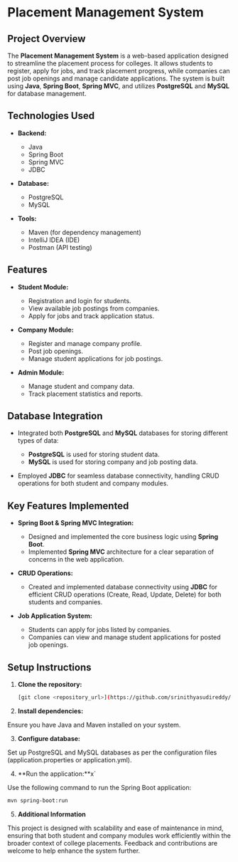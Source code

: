 # Placement Management System

## Project Overview

The **Placement Management System** is a web-based application designed to streamline the placement process for colleges. It allows students to register, apply for jobs, and track placement progress, while companies can post job openings and manage candidate applications. The system is built using **Java**, **Spring Boot**, **Spring MVC**, and utilizes **PostgreSQL** and **MySQL** for database management.

## Technologies Used

- **Backend:**
  - Java
  - Spring Boot
  - Spring MVC
  - JDBC

- **Database:**
  - PostgreSQL
  - MySQL

- **Tools:**
  - Maven (for dependency management)
  - IntelliJ IDEA (IDE)
  - Postman (API testing)

## Features

- **Student Module:**
  - Registration and login for students.
  - View available job postings from companies.
  - Apply for jobs and track application status.

- **Company Module:**
  - Register and manage company profile.
  - Post job openings.
  - Manage student applications for job postings.

- **Admin Module:**
  - Manage student and company data.
  - Track placement statistics and reports.

## Database Integration

- Integrated both **PostgreSQL** and **MySQL** databases for storing different types of data:
  - **PostgreSQL** is used for storing student data.
  - **MySQL** is used for storing company and job posting data.

- Employed **JDBC** for seamless database connectivity, handling CRUD operations for both student and company modules.

## Key Features Implemented

- **Spring Boot & Spring MVC Integration:**
  - Designed and implemented the core business logic using **Spring Boot**.
  - Implemented **Spring MVC** architecture for a clear separation of concerns in the web application.

- **CRUD Operations:**
  - Created and implemented database connectivity using **JDBC** for efficient CRUD operations (Create, Read, Update, Delete) for both students and companies.

- **Job Application System:**
  - Students can apply for jobs listed by companies.
  - Companies can view and manage student applications for posted job openings.

## Setup Instructions

1. **Clone the repository:**
   ```bash
   [git clone <repository_url>](https://github.com/srinithyasudireddy/Placement-Management.git)
   ```
2. **Install dependencies:**

Ensure you have Java and Maven installed on your system.

3. **Configure database:**

Set up PostgreSQL and MySQL databases as per the configuration files (application.properties or application.yml).

4. **Run the application:**x`

Use the following command to run the Spring Boot application:

```bash
mvn spring-boot:run
```
5. **Additional Information**
   
This project is designed with scalability and ease of maintenance in mind, ensuring that both student and company modules work efficiently within the broader context of college placements. Feedback and contributions are welcome to help enhance the system further.


